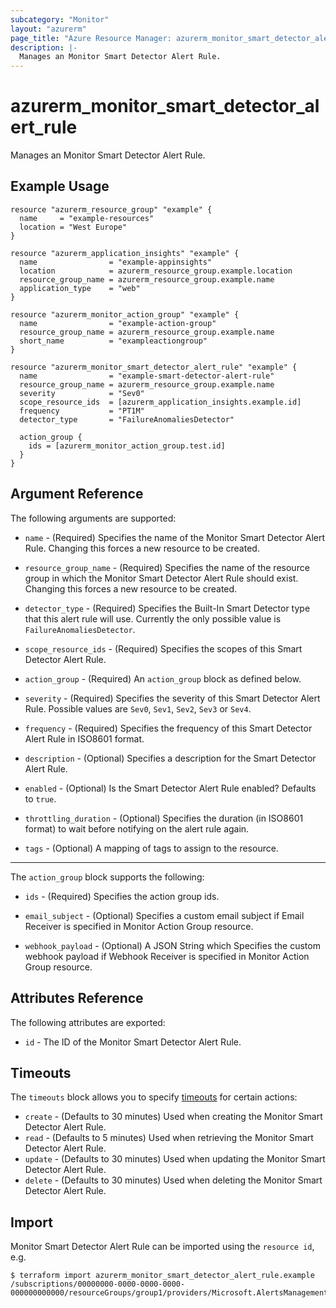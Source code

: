 ```yaml
---
subcategory: "Monitor"
layout: "azurerm"
page_title: "Azure Resource Manager: azurerm_monitor_smart_detector_alert_rule"
description: |-
  Manages an Monitor Smart Detector Alert Rule.
---
```


# azurerm_monitor_smart_detector_alert_rule

Manages an Monitor Smart Detector Alert Rule.

## Example Usage

```hcl
resource "azurerm_resource_group" "example" {
  name     = "example-resources"
  location = "West Europe"
}

resource "azurerm_application_insights" "example" {
  name                = "example-appinsights"
  location            = azurerm_resource_group.example.location
  resource_group_name = azurerm_resource_group.example.name
  application_type    = "web"
}

resource "azurerm_monitor_action_group" "example" {
  name                = "example-action-group"
  resource_group_name = azurerm_resource_group.example.name
  short_name          = "exampleactiongroup"
}

resource "azurerm_monitor_smart_detector_alert_rule" "example" {
  name                = "example-smart-detector-alert-rule"
  resource_group_name = azurerm_resource_group.example.name
  severity            = "Sev0"
  scope_resource_ids  = [azurerm_application_insights.example.id]
  frequency           = "PT1M"
  detector_type       = "FailureAnomaliesDetector"

  action_group {
    ids = [azurerm_monitor_action_group.test.id]
  }
}
```

## Argument Reference

The following arguments are supported:

* `name` - (Required) Specifies the name of the Monitor Smart Detector Alert Rule. Changing this forces a new resource to be created.

* `resource_group_name` - (Required) Specifies the name of the resource group in which the Monitor Smart Detector Alert Rule should exist. Changing this forces a new resource to be created.

* `detector_type` - (Required) Specifies the Built-In Smart Detector type that this alert rule will use. Currently the only possible value is `FailureAnomaliesDetector`.

* `scope_resource_ids` - (Required) Specifies the scopes of this Smart Detector Alert Rule.

* `action_group` - (Required) An `action_group` block as defined below.

* `severity` - (Required) Specifies the severity of this Smart Detector Alert Rule. Possible values are `Sev0`, `Sev1`, `Sev2`, `Sev3` or `Sev4`.

* `frequency` - (Required) Specifies the frequency of this Smart Detector Alert Rule in ISO8601 format.

* `description` - (Optional) Specifies a description for the Smart Detector Alert Rule.

* `enabled` - (Optional) Is the Smart Detector Alert Rule enabled? Defaults to `true`.

* `throttling_duration` - (Optional) Specifies the duration (in ISO8601 format) to wait before notifying on the alert rule again.

* `tags` - (Optional) A mapping of tags to assign to the resource.

---

The `action_group` block supports the following:

* `ids` - (Required) Specifies the action group ids.

* `email_subject` - (Optional) Specifies a custom email subject if Email Receiver is specified in Monitor Action Group resource.

* `webhook_payload` - (Optional) A JSON String which Specifies the custom webhook payload if Webhook Receiver is specified in Monitor Action Group resource.

## Attributes Reference

The following attributes are exported:

* `id` - The ID of the Monitor Smart Detector Alert Rule.

## Timeouts

The `timeouts` block allows you to specify [timeouts](https://www.terraform.io/docs/configuration/resources.html#timeouts) for certain actions:

* `create` - (Defaults to 30 minutes) Used when creating the Monitor Smart Detector Alert Rule.
* `read` - (Defaults to 5 minutes) Used when retrieving the Monitor Smart Detector Alert Rule.
* `update` - (Defaults to 30 minutes) Used when updating the Monitor Smart Detector Alert Rule.
* `delete` - (Defaults to 30 minutes) Used when deleting the Monitor Smart Detector Alert Rule.

## Import

Monitor Smart Detector Alert Rule can be imported using the `resource id`, e.g.

```shell
$ terraform import azurerm_monitor_smart_detector_alert_rule.example /subscriptions/00000000-0000-0000-0000-000000000000/resourceGroups/group1/providers/Microsoft.AlertsManagement/smartdetectoralertrules/rule1
```
